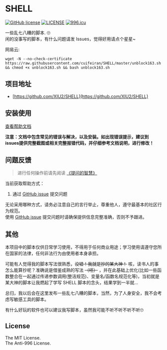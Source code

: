 # SHELL

[![GitHub license](https://img.shields.io/github/license/XIU2/SHELL.svg?style=flat-square)](https://github.com/XIU2/SHELL/blob/master/LICENSE)
[![LICENSE](https://img.shields.io/badge/license-Anti%20996-blue.svg?style=flat-square)](https://github.com/996icu/996.ICU/blob/master/LICENSE)
[![996.icu](https://img.shields.io/badge/link-996.icu-red.svg?style=flat-square)](https://996.icu)

一些乱七八糟的脚本. 🙄  
闲的没事写的脚本，有什么问题请发 Issues，觉得好用请点个星星~

网易云:
```
wget -N --no-check-certificate https://raw.githubusercontent.com/cuifeiran/SHELL/master/unblock163.sh && chmod +x unblock163.sh && bash unblock163.sh
```


## 项目地址

 - [https://github.com/XIU2/SHELL](https://github.com/XIU2/SHELL)

## 安装使用

[查看帮助文档](https://xiu2.github.io/SHELL/)

**注意：文档中包含常见的错误与解决，以及安装。如出现错误提示，建议到issues提供完整截图或相关完整报错代码，并仔细参考文档说明，进行修改！**

## 问题反馈

> 进行任何操作前请先阅读 [《提问的智慧》](https://github.com/ruby-china/How-To-Ask-Questions-The-Smart-Way/blob/master/README-zh_CN.md)

当前获取帮助方式：

1. 通过 [GitHub issue](https://github.com/XIU2/SHELL/issues) 提交问题

无论采用哪种方式，请务必注意自己的言行举止，尊重他人，遵守最基本的社区行为规范。  
使用 [GitHub issue](https://github.com/XIU2/SHELL/issues) 提交问题时请确保提供信息完整准确，否则不予跟进。

## 其他

本项目中的脚本仅供日常学习使用，不得用于任何商业用途；学习使用请遵守您所在国家的法律，任何非法行为由使用者本身承担。  

可能有人觉得我的脚本写法很熟悉，~~没错！我就是抄的某大神！~~ 咳，读书人的事怎么能算抄呢？准确说是借鉴成熟的写法 ~~（呸）~~ ，并在此基础上优化(比如一些函数整合在一起通过传递参数调用(整洁规范)、变量名/函数名规范化等)，当初就是某大神的脚本让我燃起了学写 SHELL 脚本的念头，结果学到一半就...  

总归，我以后会在这里发布一些乱七八糟的脚本，当然，为了人身安全，我不会考虑写敏感工具的脚本。  

有什么好玩的软件也可以建议我写脚本，虽然我可能不听不听不听不听🙄

## License

The MIT License.  
The Anti-996 License.

